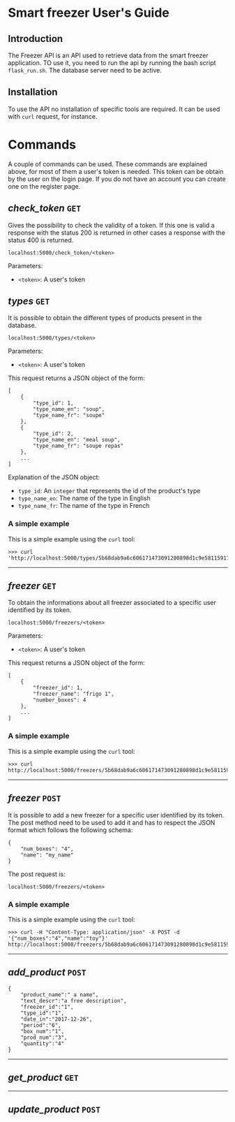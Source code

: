 Smart freezer User's Guide
==========================

Introduction
------------
The Freezer API is an API used to retrieve data from the smart freezer application. TO use it,
you need to run the api by running the bash script `flask_run.sh`.
The database server need to be active.

Installation
------------
To use the API no installation of specific tools are required.
It can be used with `curl` request, for instance.

Commands
========
A couple of commands can be used. These commands are explained above, for most of them a user's token is needed.
This token can be obtain by the user on the login page. If you do not have an account you can create one on the 
register page.

*check_token* `GET`
------------------
Gives the possibility to check the validity of a token. If this one is valid
a response with the status 200 is returned in other cases a response with the status 400 is returned.
```
localhost:5000/check_token/<token>
```
Parameters:

- `<token>`: A user's token


*types* `GET`
-------------
It is possible to obtain the different types of products present in the database.
```
localhost:5000/types/<token>
```
Parameters:

- `<token>`: A user's token

This request returns a JSON object of the form:
```
[
    {
        "type_id": 1,
        "type_name_en": "soup",
        "type_name_fr": "soupe"
    },
    {
        "type_id": 2,
        "type_name_en": "meal soup",
        "type_name_fr": "soupe repas"
    },
    ...
]
```
Explanation of the  JSON object:

- `type_id`: An `integer` that represents the id of the product's type
- `type_name_en`: The name of the type in English
- `type_name_fr`: The name of the type in French

### A simple example
This is a simple example using the `curl` tool:
```
>>> curl 'http://localhost:5000/types/5b68dab9a6c606171473091280898d1c9e581159173d6ba267f3418a6573ae92'
```

---

*freezer* `GET`
------------
To obtain the informations about all freezer associated to a specific user identified by its token.
```
localhost:5000/freezers/<token>
```
Parameters:
* `<token>`: A user's token

This request returns a JSON object of the form:
```
[
    {
        "freezer_id": 1,
        "freezer_name": "frigo 1",
        "number_boxes": 4
    },
    ...
]
```
### A simple example
This is a simple example using the `curl` tool:
```
>>> curl http://localhost:5000/freezers/5b68dab9a6c606171473091280898d1c9e581159173d6ba267f3418a6573ae92
```

---

*freezer* `POST`
--------------
It is possible to add a new freezer for a specific user identified by its token.
The post method need to be used to add it and has to respect the JSON format which follows
the following schema:
```
{
    "num_boxes": "4",
    "name": "my_name"
}
```
The post request is:
```
localhost:5000/freezers/<token>
```
### A simple example
This is a simple example using the `curl` tool:
```
>>> curl -H "Content-Type: application/json" -X POST -d '{"num_boxes":"4","name":"toy"}' http://localhost:5000/freezers/5b68dab9a6c606171473091280898d1c9e581159173d6ba267f3418a6573ae92
```

---

*add\_product* `POST`
--------------------

```
{
    "product_name":" a name",
    "text_descr":"a free description",
    "freezer_id":"1",
    "type_id":"1",
    "date_in":"2017-12-26",
    "period":"6",
    "box_num":"1",
    "prod_num":"3",
    "quantity":"4"
}
```

---

*get\_product* `GET`
-------------------

---

*update\_product* `POST`
-----------------------
